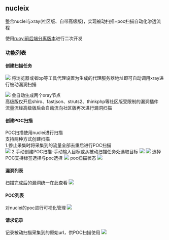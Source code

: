 ## nucleix

整合nuclei与xray(社区版、自带高级版)，实现被动扫描+poc扫描自动化渗透流程

使用[ruoyi前后端分离版本](https://gitee.com/y_project/RuoYi-Vue)进行二次开发

### 功能列表

#### 创建扫描任务
![](https://s3.bmp.ovh/imgs/2022/04/08/e5e81e1b03c4eb29.png)
将浏览器或者bp等工具代理设置为生成的代理服务器地址即可自动调用xray进行被动漏洞扫描

![](https://s3.bmp.ovh/imgs/2022/04/08/87bb918dd39ef647.png)
会自动生成两个xray节点<br />
高级版仅开启shiro、fastjson、struts2、thinkphp等社区版受限制的漏洞插件<br />
流量流经高级版后会自动流向社区版再次进行漏洞扫描
#### 创建POC扫描
POC扫描使用nuclei进行扫描<br />
支持两种方式创建扫描<br />
1.停止采集时将采集到的流量全部去重后进行POC扫描<br />
![](https://s3.bmp.ovh/imgs/2022/04/08/a60937a82b9b7e26.png)
2.手动创建POC扫描-手动输入目标或从被动扫描任务处选取目标
![](https://s3.bmp.ovh/imgs/2022/04/08/4f541f0b554241ab.png)
![](https://s3.bmp.ovh/imgs/2022/04/08/dcdeda0c06f122ec.png)
选择POC支持标签选择与poc选择
![](https://s3.bmp.ovh/imgs/2022/04/08/22baf4b8dfa57094.png)
poc扫描状态
![](https://s3.bmp.ovh/imgs/2022/04/08/2fe7821f9f1ad566.png)
#### 漏洞列表
扫描完成后的漏洞统一在此查看
![](https://s3.bmp.ovh/imgs/2022/04/08/12e48cb51ac138a4.png)
#### POC列表
对nuclei的poc进行可视化管理
![](https://s3.bmp.ovh/imgs/2022/04/08/0c6436b4df4d2083.png)
#### 请求记录
记录被动扫描采集到的原始url，供POC扫描使用
![](https://s3.bmp.ovh/imgs/2022/04/08/3221ecbf3a7202b2.png)
